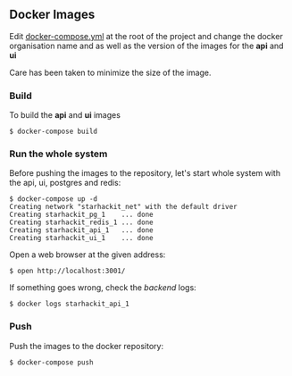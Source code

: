 ## Docker Images

Edit [docker-compose.yml](../../docker-compose.yml) at the root of the project and change the docker organisation name and as well as the version of the images for the **api** and **ui**

Care has been taken to minimize the size of the image.

### Build

To build the **api** and **ui** images

    $ docker-compose build

### Run the whole system

Before pushing the images to the repository, let's start whole system with the api, ui, postgres and redis:

```
$ docker-compose up -d
Creating network "starhackit_net" with the default driver
Creating starhackit_pg_1    ... done
Creating starhackit_redis_1 ... done
Creating starhackit_api_1   ... done
Creating starhackit_ui_1    ... done
```

Open a web browser at the given address:

    $ open http://localhost:3001/

If something goes wrong, check the *backend* logs:

    $ docker logs starhackit_api_1

### Push

Push the images to the docker repository:

    $ docker-compose push



